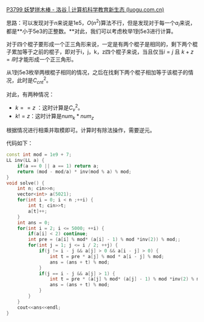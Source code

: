 [P3799 妖梦拼木棒 - 洛谷 | 计算机科学教育新生态 (luogu.com.cn)](https://www.luogu.com.cn/problem/P3799)

思路：可以发现对于$n$来说是1e5，$O(n^2)$算法不行，但是发现对于每一个$a_i$来说，都是**小于5e3的正整数。**对此，我们可以考虑枚举1到5e3进行计算。

对于四个棍子要形成一个正三角形来说，一定是有两个棍子是相同的，剩下两个棍子累加等于之前的棍子，即对于i，j，k，z四个棍子来说，当且仅当$i = j$ 且 $k + z = i$时才能形成一个正三角形。

从1到5e3枚举两根棍子相同的情况，之后在找剩下两个棍子相加等于该棍子的情况，此时是$C_{cnt}^2$。

对此，有两种情况：

- $k == z$ ：这时计算是$C_{v}^2$。
- $k != z$：这时计算是$num_{k} * num_{z}$

根据情况进行相乘并取模即可。计算时有除法操作，需要逆元。

代码如下：

```cpp
const int mod = 1e9 + 7;
LL inv(LL a) {
    if(a == 0 || a == 1) return a;
    return (mod - mod/a) * inv(mod % a) % mod;
}
void solve() {
	int n; cin>>n;
	vector<int> a(5021);
	for(int i = 0; i < n ;++i) {
		int t; cin>>t;
		a[t]++;
	}
	int ans = 0;
	for(int i = 2; i <= 5000; ++i) {
		if(a[i] < 2) continue;
		int pre = (a[i] % mod* (a[i] - 1) % mod *inv(2)) % mod;;
		for(int j = 1; j <= i / 2; ++j) {
			if(j != i - j && a[j] > 0 && a[i - j] > 0) {
				int t = pre * a[j] % mod * a[i - j] % mod;
				ans = (ans + t) % mod;
			}
			if(j == i - j && a[j] > 1) {
				int t = pre * (a[j] % mod* (a[j] - 1) % mod *inv(2) % mod);
				ans = (ans + t) % mod;
			}
		}
	}
	cout<<ans<<endl;
}
```

